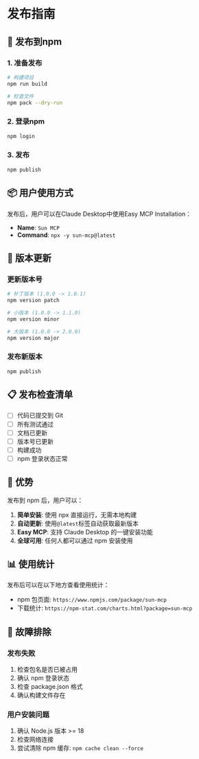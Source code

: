 # 发布指南

## 🚀 发布到npm

### 1. 准备发布

```bash
# 构建项目
npm run build

# 检查文件
npm pack --dry-run
```

### 2. 登录npm

```bash
npm login
```

### 3. 发布

```bash
npm publish
```

## 📦 用户使用方式

发布后，用户可以在Claude Desktop中使用Easy MCP Installation：

- **Name**: `Sun MCP`
- **Command**: `npx -y sun-mcp@latest`

## 🔄 版本更新

### 更新版本号

```bash
# 补丁版本 (1.0.0 -> 1.0.1)
npm version patch

# 小版本 (1.0.0 -> 1.1.0)
npm version minor

# 大版本 (1.0.0 -> 2.0.0)
npm version major
```

### 发布新版本

```bash
npm publish
```

## 📋 发布检查清单

- [ ] 代码已提交到 Git
- [ ] 所有测试通过
- [ ] 文档已更新
- [ ] 版本号已更新
- [ ] 构建成功
- [ ] npm 登录状态正常

## 🌟 优势

发布到 npm 后，用户可以：

1. **简单安装**: 使用 npx 直接运行，无需本地构建
2. **自动更新**: 使用`@latest`标签自动获取最新版本
3. **Easy MCP**: 支持 Claude Desktop 的一键安装功能
4. **全球可用**: 任何人都可以通过 npm 安装使用

## 📊 使用统计

发布后可以在以下地方查看使用统计：

- npm 包页面: `https://www.npmjs.com/package/sun-mcp`
- 下载统计: `https://npm-stat.com/charts.html?package=sun-mcp`

## 🔧 故障排除

### 发布失败

1. 检查包名是否已被占用
2. 确认 npm 登录状态
3. 检查 package.json 格式
4. 确认构建文件存在

### 用户安装问题

1. 确认 Node.js 版本 >= 18
2. 检查网络连接
3. 尝试清除 npm 缓存: `npm cache clean --force`
